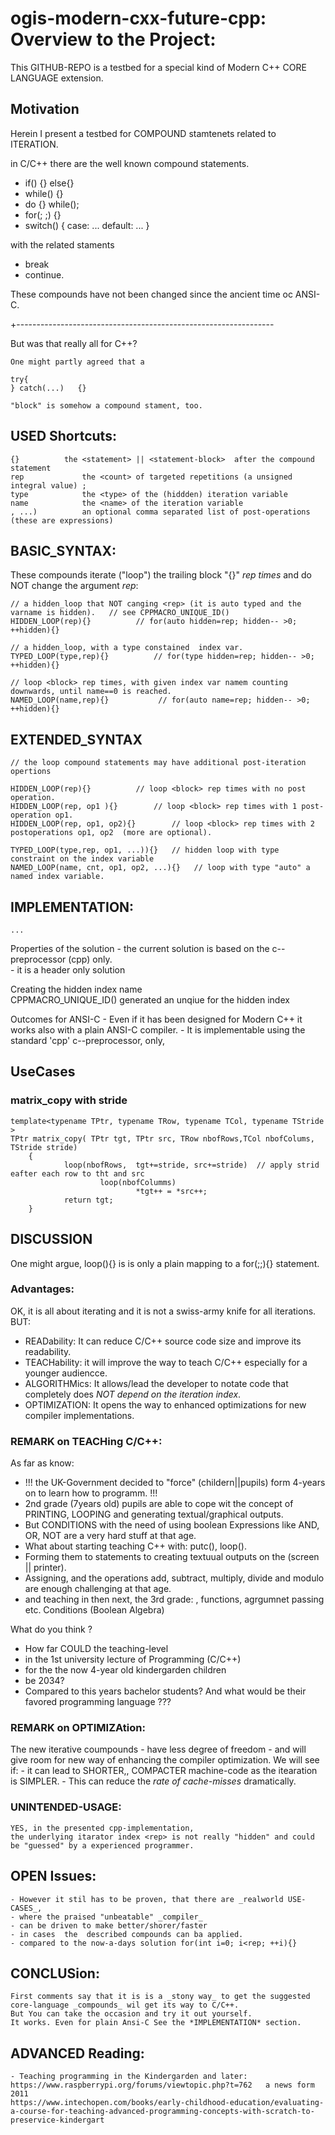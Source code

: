 # ogis-modern-cxx-future-cpp: Overview to the Project: #
This GITHUB-REPO is a testbed for a special kind of Modern C++ CORE LANGUAGE  extension.

## Motivation ##
Herein I present a testbed for  COMPOUND stamtenets  related to ITERATION.

in C/C++ there are the well known compound statements.
 - if(<cond>) {} else{}
 - while(<cond>) {}
 - do {} while(<cond>);
 - for(<decl>; <cond>;<expr>) {}
 - switch(<expr>) { case: ... default: ... }

with the related staments
 - break
 - continue.
 
 These compounds have not been changed since the ancient time oc ANSI-C.
 
 +----------------------------------------------------------------
 
But was that really all for C++?

	One might partly agreed that a 

 	try{
 	} catch(...)   {}
 
	"block" is somehow a compound stament, too.

## USED Shortcuts: ##
	{}			the <statement> || <statement-block>  after the compound statement
	rep    			the <count> of targeted repetitions (a unsigned integral value) ;
	type			the <type> of the (hiddden) iteration variable
	name			the <name> of the iteration variable
	, ...) 			an optional comma separated list of post-operations (these are expressions)
		
## BASIC_SYNTAX: ##	
These compounds iterate ("loop") the trailing block "{}" _rep times_ and do NOT change the argument _rep_:

 	// a hidden_loop that NOT canging <rep> (it is auto typed and the varname is hidden).	// see CPPMACRO_UNIQUE_ID()
	HIDDEN_LOOP(rep){}			// for(auto hidden=rep; hidden-- >0; ++hidden){}   
	
	// a hidden_loop, with a type constained  index var.
	TYPED_LOOP(type,rep){} 			// for(type hidden=rep; hidden-- >0; ++hidden){}   
	
	// loop <block> rep times, with given index var namem counting downwards, until name==0 is reached.
	NAMED_LOOP(name,rep){} 			 // for(auto name=rep; hidden-- >0; ++hidden){}     
	
## EXTENDED_SYNTAX ##
	// the loop compound statements may have additional post-iteration opertions
	
	HIDDEN_LOOP(rep){}			// loop <block> rep times with no post operation.
	HIDDEN_LOOP(rep, op1 ){}		// loop <block> rep times with 1 post-operation op1.
	HIDDEN_LOOP(rep, op1, op2){}		// loop <block> rep times with 2 postoperations op1, op2  (more are optional).

	TYPED_LOOP(type,rep, op1, ...)){}	// hidden loop with type constraint on the index variable
	NAMED_LOOP(name, cnt, op1, op2, ...){}   // loop with type "auto" a named index variable.	

## IMPLEMENTATION: ##
    ...
Properties of the solution 
	- the current solution is based on the c--preprocessor (cpp) only.	
	- it is a header only solution
	
Creating the hidden index name  
	CPPMACRO_UNIQUE_ID()   generated an unqiue for the hidden index
	
Outcomes for ANSI-C
	- Even if it has been designed for Modern C++ it works also with a plain ANSI-C compiler.
	- It is implementable using the standard 'cpp' c--preprocessor, only,
	
## UseCases ##
### matrix_copy with stride ###
	template<typename TPtr, typename TRow, typename TCol, typename TStride >
	TPtr matrix_copy( TPtr tgt, TPtr src, TRow nbofRows,TCol nbofColums, TStride stride)
        {
                loop(nbofRows,  tgt+=stride, src+=stride)  // apply strid eafter each row to tht and src
                        loop(nbofColumms)
                             	*tgt++ = *src++;
                return tgt;
        }

## DISCUSSION ##
 One might argue, loop(){} is is only a plain mapping to a for(;;){} statement.
 
 ### Advantages: ###
 OK, it is all about iterating and it is not a swiss-army knife for all iterations.
 BUT:
 - READability:  It can reduce C/C++ source code size and improve its readability.
 - TEACHability: it will improve the way to teach C/C++  especially for a younger audiencce.
 - ALGORITHMics: It allows/lead  the developer to notate code that completely does _NOT depend on the iteration index_.
 - OPTIMIZATION: It opens the way to enhanced optimizations for new compiler implementations.

### REMARK on TEACHing C/C++: ###
As far as  know:
  - !!! the UK-Government decided to "force" (childern||pupils) form 4-years on to learn how to programm. !!!
  - 2nd grade (7years old) pupils are able to cope wit the concept of PRINTING, LOOPING and generating textual/graphical outputs.
  - But CONDITIONS with the need of using boolean Expressions like AND, OR, NOT are a very hard stuff at  that age. 
  - What about starting teaching C++ with:  putc(), loop().
  - Forming them to statements to creating textuual outputs on the (screen || printer).
  - Assigning, and the operations add, subtract, multiply, divide and modulo are enough challenging  at that age.
  - and teaching in then next, the 3rd grade: , functions, agrgumnet passing etc. Conditions (Boolean Algebra) 
  
  What do you think  ?
   - How far COULD the teaching-level 
   - in the 1st university lecture of Programming (C/C++) 
   - for the the now 4-year old kindergarden children
   - be 2034?
   - Compared to this years bachelor students?
  And what would be their favored programming language ???
    
### REMARK on OPTIMIZAtion: ###
The new iterative coumpounds 
	- have less degree of freedom
	- and will give room for new way of enhancing the compiler optimization.
We will see if:
 	- it can lead to SHORTER,, COMPACTER machine-code as the itearation is SIMPLER.
	- This can reduce the _rate of cache-misses_ dramatically.

### UNINTENDED-USAGE: ###
	YES, in the presented cpp-implementation,
	the underlying itarator index <rep> is not really "hidden" and could be "guessed" by a experienced programmer.

## OPEN Issues: ##
	- However it stil has to be proven, that there are _realworld USE-CASES_,
	- where the praised "unbeatable" _compiler_ 
	- can be driven to make better/shorer/faster
	- in cases  the  described compounds can ba applied.
	- compared to the now-a-days solution for(int i=0; i<rep; ++i){}
  
## CONCLUSion: ##
	First comments say that it is is a _stony way_ to get the suggested  core-language _compounds_ wil get its way to C/C++. 
	But You can take the occasion and try it out yourself. 
	It works. Even for plain Ansi-C See the *IMPLEMENTATION* section.

## ADVANCED Reading: ##
	- Teaching programming in the Kindergarden and later:
 	https://www.raspberrypi.org/forums/viewtopic.php?t=762   a news form 2011 
 	https://www.intechopen.com/books/early-childhood-education/evaluating-a-course-for-teaching-advanced-programming-concepts-with-scratch-to-preservice-kindergart


 
	
